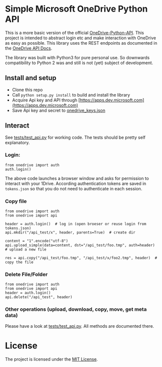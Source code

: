 # Simple Microsoft OneDrive Python API

This is a more basic version of the official [OneDrive-Python-API](https://github.com/OneDrive/onedrive-sdk-python). This project is intended to abstract login etc and 
make interaction with OneDrive as easy as possible.
This library uses the REST endpoints as documented in the [OneDrive API Docs](https://dev.onedrive.com/README.htm). 

The library was built with Python3 for pure personal use. So downwards compatibility to Python 2 was and still is 
not (yet) subject of development.

## Install and setup
- Clone this repo
- Call ```python setup.py install``` to build and install the library 
- Acquire Api key and API through [https://apps.dev.microsoft.com](https://apps.dev.microsoft.com)
- Save Api key and secret to [onedrive_keys.json](onedrive_keys.json.sample) 

## Interact
See [tests/test_api.py](tests/test_api.py) for working code. The tests should be pretty self explanatory.

### Login: 
```
from onedrive import auth
auth.login()
```
The above code launches a browser window and asks for permission to interact with your 1Drive.
According authentication tokens are saved in `tokens.json` so that you do not need to authenticate in 
each session. 

### Copy file
```
from onedrive import auth
from onedrive import api

header = auth.login()  # log in (open broeser or reuse login from tokens.json)
api.mkdir("/api_test/x", header, parents=True)  # create dir 

content = "1".encode("utf-8")
api.upload_simple(data=content, dst="/api_test/foo.tmp", auth=header)  # upload a new file 

res = api.copy("/api_test/foo.tmp", "/api_test/x/foo2.tmp", header)  # copy the file
```

### Delete File/Folder
```
from onedrive import auth
from onedrive import api
header = auth.login()
api.delete("/api_test", header)
```

### Other operations (upload, download, copy, move, get meta data)
Please have a look at [tests/test_api.py](tests/test_api.py).
All methods are documented there.

# License
The project is licensed under the [MIT License](LICENSE).